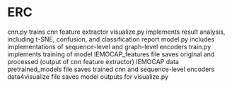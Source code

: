 # ERC

cnn.py trains cnn feature extractor
visualize.py implements result analysis, including t-SNE, confusion, and classification report
model.py includes implementations of sequence-level and graph-level encoders
train.py implements training of model
IEMOCAP_features file saves original and processed (output of cnn feature extractor) IEMOCAP data
pretrained_models file saves trained cnn and sequence-level encoders
data4visualize file saves model outputs for visualize.py

